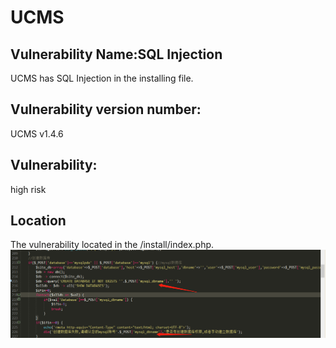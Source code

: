 # UCMS
## Vulnerability Name:SQL Injection
UCMS has SQL Injection in the installing file.
## Vulnerability version number:
UCMS v1.4.6
## Vulnerability:
high risk
## Location
The vulnerability located in the /install/index.php.
![imgage](https://github.com/blackstar24/UCMS/blob/master/1.png) 
